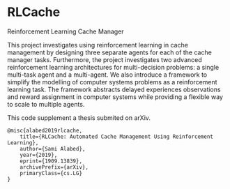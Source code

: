 # RLCache
Reinforcement Learning Cache Manager

This project investigates using reinforcement learning in cache management by designing three separate agents for each of the cache manager tasks. Furthermore, the project investigates two advanced reinforcement learning architectures for multi-decision problems: a single multi-task agent and a multi-agent. We also introduce a framework to simplify the modelling of computer systems problems as a reinforcement learning task. The framework abstracts delayed experiences observations and reward assignment in computer systems while providing a flexible way to scale to multiple agents.




This code supplement a thesis submited on arXiv.  
```
@misc{alabed2019rlcache,
    title={RLCache: Automated Cache Management Using Reinforcement Learning},
    author={Sami Alabed},
    year={2019},
    eprint={1909.13839},
    archivePrefix={arXiv},
    primaryClass={cs.LG}
}
```

